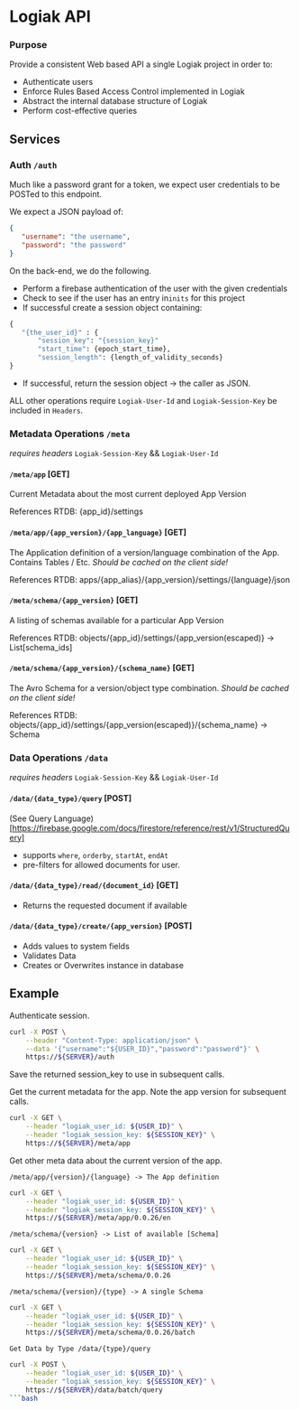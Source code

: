 # Logiak API

### Purpose

 Provide a consistent Web based API a single Logiak project in order to:
  - Authenticate users
  - Enforce Rules Based Access Control implemented in Logiak
  - Abstract the internal database structure of Logiak
  - Perform cost-effective queries



## Services


### Auth `/auth`

Much like a password grant for a token, we expect user credentials to be POSTed to this endpoint. 

We expect a JSON payload of:
 ```json
{
    "username": "the username",
    "password": "the password"
}
```

On the back-end, we do the following.

 - Perform a firebase authentication of the user with the given credentials
 - Check to see if the user has an entry in`inits` for this project
 - If successful create a session object containing:
 ```python
{
    "{the_user_id}" : {
        "session_key": "{session_key}"
        "start_time": {epoch_start_time},
        "session_length": {length_of_validity_seconds}
 }
 ```
 - If successful, return the session object -> the caller as JSON.


ALL other operations require `Logiak-User-Id` and `Logiak-Session-Key` be included in `Headers`.

### Metadata Operations `/meta`

_*requires headers*_ `Logiak-Session-Key` && `Logiak-User-Id`




#### `/meta/app` [GET]

Current Metadata about the most current deployed App Version

References RTDB: {app_id}/settings

#### `/meta/app/{app_version}/{app_language}` [GET]

The Application definition of a version/language combination of the App.  Contains Tables / Etc. _Should be cached on the client side!_

References RTDB: apps/{app_alias}/{app_version}/settings/{language}/json

#### `/meta/schema/{app_version}` [GET]

A listing of schemas available for a particular App Version

References RTDB: objects/{app_id}/settings/{app_version(escaped)} -> List[schema_ids]

#### `/meta/schema/{app_version}/{schema_name}` [GET]

The Avro Schema for a version/object type combination. _Should be cached on the client side!_

References RTDB: objects/{app_id}/settings/{app_version(escaped)}/{schema_name} -> Schema




### Data Operations `/data`

_*requires headers*_ `Logiak-Session-Key` && `Logiak-User-Id`


#### `/data/{data_type}/query` [POST]
(See Query Language)[https://firebase.google.com/docs/firestore/reference/rest/v1/StructuredQuery]
 - supports `where`, `orderby`, `startAt`, `endAt`
 - pre-filters for allowed documents for user.

#### `/data/{data_type}/read/{document_id}` [GET]

 - Returns the requested document if available


#### `/data/{data_type}/create/{app_version}` [POST]

 - Adds values to system fields
 - Validates Data
 - Creates or Overwrites instance in database




## Example

Authenticate session.

```bash
curl -X POST \
    --header "Content-Type: application/json" \
    --data '{"username":"${USER_ID}","password":"password"}' \
    https://${SERVER}/auth
```

Save the returned session_key to use in subsequent calls. 


Get the current metadata for the app. Note the app version for subsequent calls.

```bash
curl -X GET \
    --header "logiak_user_id: ${USER_ID}" \
    --header "logiak_session_key: ${SESSION_KEY}" \
    https://${SERVER}/meta/app
```

Get other meta data about the current version of the app.


`/meta/app/{version}/{language} -> The App definition`

```bash
curl -X GET \
    --header "logiak_user_id: ${USER_ID}" \
    --header "logiak_session_key: ${SESSION_KEY}" \
    https://${SERVER}/meta/app/0.0.26/en
```


`/meta/schema/{version} -> List of available [Schema]`

```bash
curl -X GET \
    --header "logiak_user_id: ${USER_ID}" \
    --header "logiak_session_key: ${SESSION_KEY}" \
    https://${SERVER}/meta/schema/0.0.26
```


`/meta/schema/{version}/{type} -> A single Schema`

```bash
curl -X GET \
    --header "logiak_user_id: ${USER_ID}" \
    --header "logiak_session_key: ${SESSION_KEY}" \
    https://${SERVER}/meta/schema/0.0.26/batch
```



`Get Data by Type /data/{type}/query`

```bash
curl -X POST \
    --header "logiak_user_id: ${USER_ID}" \
    --header "logiak_session_key: ${SESSION_KEY}" \
    https://${SERVER}/data/batch/query
```bash